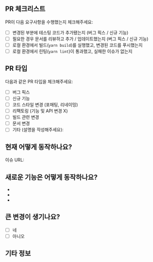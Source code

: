 ## PR 체크리스트

PR이 다음 요구사항을 수행했는지 체크해주세요:

- [ ] 변경된 부분에 테스팅 코드가 추가됐는지 (버그 픽스 / 신규 기능)
- [ ] 필요한 경우 문서를 리뷰하고 추가 / 업데이트했는지 (버그 픽스 / 신규 기능)
- [ ] 로컬 환경에서 빌드(`yarn build`)를 실행했고, 변경된 코드를 푸시했는지
- [ ] 로컬 환경에서 린팅(`yarn lint`)이 통과했고, 실패한 이슈가 없는지

## PR 타입

<!-- 수정하지 마세요. -->

<!-- PR을 한 가지 타입으로 제한하고, 필요하다면 여러 개의 PR을 제출해주세요. -->

다음과 같은 PR 타입을 체크해주세요:

- [ ] 버그 픽스
- [ ] 신규 기능
- [ ] 코드 스타일 변경 (포매팅, 리네이밍)
- [ ] 리팩토링 (기능 및 API 변경 X)
- [ ] 빌드 관련 변경
- [ ] 문서 변경
- [ ] 기타 (설명을 작성해주세요):

## 현재 어떻게 동작하나요?
<!-- 변경한 현재 동작에 대해 작성해주세요. -->

<!-- 이슈는 버그 픽스나 기능입니다. -->
이슈 URL:

## 새로운 기능은 어떻게 동작하나요?
<!-- PR에 추가한 변경에 대해 작성해주세요. -->

-
-
-

## 큰 변경이 생기나요?

- [ ] 네
- [ ] 아니오

<!-- 큰 변경이 생긴다면, 애플리케이션에 미치는 영향과 마이그레이션 방법을 아래에 작성해주세요. -->

## 기타 정보

<!-- 이 PR에 중요한 어떤 다른 정보를 작성해주세요. (e.g. 전후 차이 스크린샷) -->
